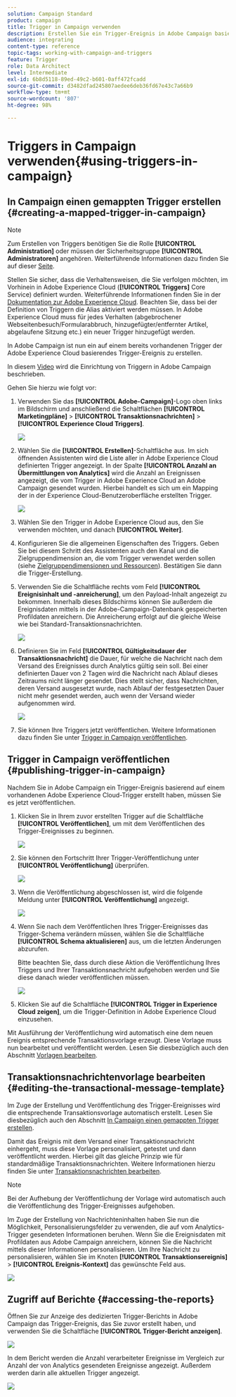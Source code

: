 ```yaml
---
solution: Campaign Standard
product: campaign
title: Trigger in Campaign verwenden
description: Erstellen Sie ein Trigger-Ereignis in Adobe Campaign basierend auf einem vorhandenen Adobe Experience Cloud-Trigger.
audience: integrating
content-type: reference
topic-tags: working-with-campaign-and-triggers
feature: Trigger
role: Data Architect
level: Intermediate
exl-id: 6b8d5118-89ed-49c2-b601-0aff472fcadd
source-git-commit: d3482dfad245807aedee6deb36fd67e43c7a66b9
workflow-type: tm+mt
source-wordcount: '807'
ht-degree: 98%

---
```


# Triggers in Campaign verwenden{#using-triggers-in-campaign}

## In Campaign einen gemappten Trigger erstellen {#creating-a-mapped-trigger-in-campaign}

>[!NOTE]
>
>Zum Erstellen von Triggers benötigen Sie die Rolle **[!UICONTROL Administration]** oder müssen der Sicherheitsgruppe **[!UICONTROL Administratoren]** angehören. Weiterführende Informationen dazu finden Sie auf dieser [Seite](../../administration/using/list-of-roles.md).

Stellen Sie sicher, dass die Verhaltensweisen, die Sie verfolgen möchten, im Vorhinein in Adobe Experience Cloud (**[!UICONTROL Triggers]** Core Service) definiert wurden. Weiterführende Informationen finden Sie in der [Dokumentation zur Adobe Experience Cloud](https://experienceleague.adobe.com/docs/core-services/interface/services/activation/triggers.html?lang=de). Beachten Sie, dass bei der Definition von Triggern die Alias aktiviert werden müssen. In Adobe Experience Cloud muss für jedes Verhalten (abgebrochener Webseitenbesuch/Formularabbruch, hinzugefügter/entfernter Artikel, abgelaufene Sitzung etc.) ein neuer Trigger hinzugefügt werden.

In Adobe Campaign ist nun ein auf einem bereits vorhandenen Trigger der Adobe Experience Cloud basierendes Trigger-Ereignis zu erstellen.

In diesem [Video](https://helpx.adobe.com/de/marketing-cloud/how-to/email-marketing.html#step-two) wird die Einrichtung von Triggern in Adobe Campaign beschrieben.

Gehen Sie hierzu wie folgt vor:

1. Verwenden Sie das **[!UICONTROL Adobe-Campaign]**-Logo oben links im Bildschirm und anschließend die Schaltflächen **[!UICONTROL Marketingpläne]** > **[!UICONTROL Transaktionsnachrichten]** > **[!UICONTROL Experience Cloud Triggers]**.

   ![](assets/remarketing_1.png)

1. Wählen Sie die **[!UICONTROL Erstellen]**-Schaltfläche aus. Im sich öffnenden Assistenten wird die Liste aller in Adobe Experience Cloud definierten Trigger angezeigt. In der Spalte **[!UICONTROL Anzahl an Übermittlungen von Analytics]** wird die Anzahl an Ereignissen angezeigt, die vom Trigger in Adobe Experience Cloud an Adobe Campaign gesendet wurden. Hierbei handelt es sich um ein Mapping der in der Experience Cloud-Benutzeroberfläche erstellten Trigger.

   ![](assets/remarketing_2.png)

1. Wählen Sie den Trigger in Adobe Experience Cloud aus, den Sie verwenden möchten, und danach **[!UICONTROL Weiter]**.
1. Konfigurieren Sie die allgemeinen Eigenschaften des Triggers. Geben Sie bei diesem Schritt des Assistenten auch den Kanal und die Zielgruppendimension an, die vom Trigger verwendet werden sollen (siehe [Zielgruppendimensionen und Ressourcen](../../automating/using/query.md#targeting-dimensions-and-resources)). Bestätigen Sie dann die Trigger-Erstellung.
1. Verwenden Sie die Schaltfläche rechts vom Feld **[!UICONTROL Ereignisinhalt und -anreicherung]**, um den Payload-Inhalt angezeigt zu bekommen. Innerhalb dieses Bildschirms können Sie außerdem die Ereignisdaten mittels in der Adobe-Campaign-Datenbank gespeicherten Profildaten anreichern. Die Anreicherung erfolgt auf die gleiche Weise wie bei Standard-Transaktionsnachrichten.

   ![](assets/remarketing_3.png)

1. Definieren Sie im Feld **[!UICONTROL Gültigkeitsdauer der Transaktionsnachricht]** die Dauer, für welche die Nachricht nach dem Versand des Ereignisses durch Analytics gültig sein soll. Bei einer definierten Dauer von 2 Tagen wird die Nachricht nach Ablauf dieses Zeitraums nicht länger gesendet. Dies stellt sicher, dass Nachrichten, deren Versand ausgesetzt wurde, nach Ablauf der festgesetzten Dauer nicht mehr gesendet werden, auch wenn der Versand wieder aufgenommen wird.

   ![](assets/remarketing_4.png)

1. Sie können Ihre Triggers jetzt veröffentlichen. Weitere Informationen dazu finden Sie unter [Trigger in Campaign veröffentlichen](../../integrating/using/using-triggers-in-campaign.md#publishing-trigger-in-campaign).

## Trigger in Campaign veröffentlichen {#publishing-trigger-in-campaign}

Nachdem Sie in Adobe Campaign ein Trigger-Ereignis basierend auf einem vorhandenen Adobe Experience Cloud-Trigger erstellt haben, müssen Sie es jetzt veröffentlichen.

1. Klicken Sie in Ihrem zuvor erstellten Trigger auf die Schaltfläche **[!UICONTROL Veröffentlichen]**, um mit dem Veröffentlichen des Trigger-Ereignisses zu beginnen.

   ![](assets/trigger_publish_1.png)

1. Sie können den Fortschritt Ihrer Trigger-Veröffentlichung unter **[!UICONTROL Veröffentlichung]** überprüfen.

   ![](assets/trigger_publish_2.png)

1. Wenn die Veröffentlichung abgeschlossen ist, wird die folgende Meldung unter **[!UICONTROL Veröffentlichung]** angezeigt.

   ![](assets/trigger_publish_3.png)

1. Wenn Sie nach dem Veröffentlichen Ihres Trigger-Ereignisses das Trigger-Schema verändern müssen, wählen Sie die Schaltfläche **[!UICONTROL Schema aktualisieren]** aus, um die letzten Änderungen abzurufen.

   Bitte beachten Sie, dass durch diese Aktion die Veröffentlichung Ihres Triggers und Ihrer Transaktionsnachricht aufgehoben werden und Sie diese danach wieder veröffentlichen müssen.

   ![](assets/trigger_publish_4.png)

1. Klicken Sie auf die Schaltfläche **[!UICONTROL Trigger in Experience Cloud zeigen]**, um die Trigger-Definition in Adobe Experience Cloud einzusehen.

Mit Ausführung der Veröffentlichung wird automatisch eine dem neuen Ereignis entsprechende Transaktionsvorlage erzeugt. Diese Vorlage muss nun bearbeitet und veröffentlicht werden. Lesen Sie diesbezüglich auch den Abschnitt [Vorlagen bearbeiten](../../start/using/marketing-activity-templates.md).

## Transaktionsnachrichtenvorlage bearbeiten           {#editing-the-transactional-message-template}

Im Zuge der Erstellung und Veröffentlichung des Trigger-Ereignisses wird die entsprechende Transaktionsvorlage automatisch erstellt. Lesen Sie diesbezüglich auch den Abschnitt [In Campaign einen gemappten Trigger erstellen](#creating-a-mapped-trigger-in-campaign).

Damit das Ereignis mit dem Versand einer Transaktionsnachricht einhergeht, muss diese Vorlage personalisiert, getestet und dann veröffentlicht werden. Hierbei gilt das gleiche Prinzip wie für standardmäßige Transaktionsnachrichten. Weitere Informationen hierzu finden Sie unter [Transaktionsnachrichten bearbeiten](../../channels/using/editing-transactional-message.md).

>[!NOTE]
>
>Bei der Aufhebung der Veröffentlichung der Vorlage wird automatisch auch die Veröffentlichung des Trigger-Ereignisses aufgehoben.

Im Zuge der Erstellung von Nachrichteninhalten haben Sie nun die Möglichkeit, Personalisierungsfelder zu verwenden, die auf vom Analytics-Trigger gesendeten Informationen beruhen. Wenn Sie die Ereignisdaten mit Profildaten aus Adobe Campaign anreichern, können Sie die Nachricht mittels dieser Informationen personalisieren. Um Ihre Nachricht zu personalisieren, wählen Sie im Knoten **[!UICONTROL Transaktionsereignis]** > **[!UICONTROL Ereignis-Kontext]** das gewünschte Feld aus.

![](assets/remarketing_8.png)

## Zugriff auf Berichte {#accessing-the-reports}

Öffnen Sie zur Anzeige des dedizierten Trigger-Berichts in Adobe Campaign das Trigger-Ereignis, das Sie zuvor erstellt haben, und verwenden Sie die Schaltfläche **[!UICONTROL Trigger-Bericht anzeigen]**.

![](assets/remarketing_9.png)

In dem Bericht werden die Anzahl verarbeiteter Ereignisse im Vergleich zur Anzahl der von Analytics gesendeten Ereignisse angezeigt. Außerdem werden darin alle aktuellen Trigger angezeigt.

![](assets/trigger_uc_browse_14.png)
